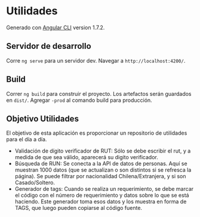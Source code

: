 # Utilidades

Generado con [Angular CLI](https://github.com/angular/angular-cli) version 1.7.2.

## Servidor de desarrollo   

Corre `ng serve` para un servidor dev. Navegar a `http://localhost:4200/`. 

## Build

Correr `ng build` para construir el proyecto. Los artefactos serán guardados en  `dist/`. Agregar `-prod` al comando build para producción.

## Objetivo Utilidades

El objetivo de esta aplicación es proporcionar un repositorio de utilidades para el día a día.
-   Validación de dígito verificador de RUT: Sólo se debe escribir el rut, y a medida de que sea válido, aparecerá su digito verificador.
-   Búsqueda de RUN: Se conecta a la API de datos de personas. Aquí se muestran 1000 datos (que se actualizan o son distintos si se refresca la página). Se puede filtrar por nacionalidad Chilena/Extranjera, y si son Casado/Soltero.
-   Generador de tags: Cuando se realiza un requerimiento, se debe marcar el código con el número de requerimiento y datos sobre lo que se está haciendo. Este generador toma esos datos y los muestra en forma de TAGS, que luego pueden copiarse al código fuente. 
